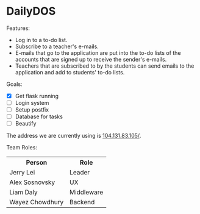 # DailyDOS

Features:

 * Log in to a to-do list.
 * Subscribe to a teacher's e-mails.
 * E-mails that go to the application are put into the to-do lists of the accounts that are signed up to receive the sender's e-mails.
 * Teachers that are subscribed to by the students can send emails to the application and add to students' to-do lists.

Goals: 

- [x] Get flask running
- [ ] Login system
- [ ] Setup postfix
- [ ] Database for tasks
- [ ] Beautify

The address we are currently using is [104.131.83.105/](http://104.131.83.105/).

Team Roles:
<table>
  <tr>
    <th>Person</th>
    <th>Role</th>
  </tr>
  <tr>
    <td>Jerry Lei</td>
    <td>Leader</td>
  </tr>
  <tr>
    <td>Alex Sosnovsky</td>
    <td>UX</td>
  </tr>
  <tr>
    <td>Liam Daly</td>
    <td>Middleware</td>
  </tr>
  <tr>
    <td>Wayez Chowdhury</td>
    <td>Backend</td>
  </tr>
</table>

